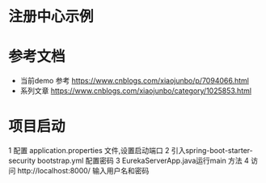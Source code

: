 # 注册中心示例

# 参考文档
- 当前demo 参考 https://www.cnblogs.com/xiaojunbo/p/7094066.html
- 系列文章 https://www.cnblogs.com/xiaojunbo/category/1025853.html

# 项目启动
1 配置 application.properties 文件,设置启动端口
2 引入spring-boot-starter-security bootstrap.yml 配置密码
3 EurekaServerApp.java运行main 方法
4 访问 http://localhost:8000/ 输入用户名和密码